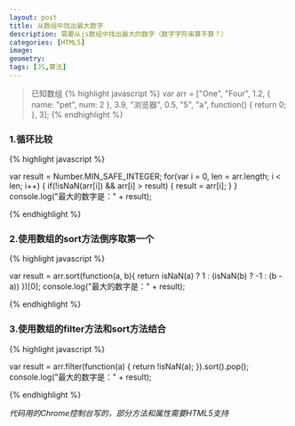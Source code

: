```yaml
---
layout: post
title: 从数组中找出最大数字
description: 需要从js数组中找出最大的数字（数字字符串算不算？）
categories: [HTML5]
image: 
geometry: 
tags: [JS,算法]
---
```


>已知数组
{% highlight javascript %}
var arr = ["One", "Four", 1.2, { name: "pet", num: 2 }, 3.9, "浏览器", 0.5, "5", "a", function() { return 0; }, 3];
{% endhighlight %}

### 1.循环比较

{% highlight javascript %}

var result = Number.MIN_SAFE_INTEGER;
for(var i = 0, len = arr.length; i < len; i++) {
	if(!isNaN(arr[i]) && arr[i] > result) {
		result = arr[i];
	}
}
console.log("最大的数字是：" + result);

{% endhighlight %}

### 2.使用数组的sort方法倒序取第一个

{% highlight javascript %}

var result = arr.sort(function(a, b){ return isNaN(a) ? 1 : (isNaN(b) ? -1 : (b - a)) })[0];
console.log("最大的数字是：" + result);

{% endhighlight %}

### 3.使用数组的filter方法和sort方法结合

{% highlight javascript %}

var result = arr.filter(function(a) { return !isNaN(a); }).sort().pop();
console.log("最大的数字是：" + result);

{% endhighlight %}

*代码用的Chrome控制台写的，部分方法和属性需要HTML5支持*


